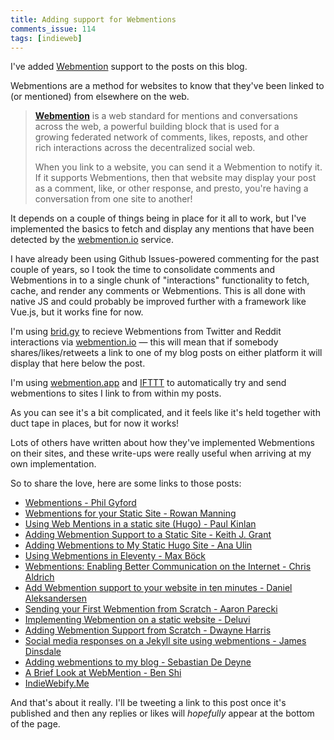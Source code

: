 ```yaml
---
title: Adding support for Webmentions
comments_issue: 114
tags: [indieweb]
---
```


I've added [Webmention](https://indieweb.org/Webmention) support to the posts on this blog.

Webmentions are a method for websites to know that they've been linked to (or mentioned) from elsewhere on the web. 

> **[Webmention](https://www.w3.org/TR/webmention/)** is a web standard for mentions and conversations across the web, a powerful building block that is used for a growing federated network of comments, likes, reposts, and other rich interactions across the decentralized social web.
>
> When you link to a website, you can send it a Webmention to notify it. If it supports Webmentions, then that website may display your post as a comment, like, or other response, and presto, you're having a conversation from one site to another!

It depends on a couple of things being in place for it all to work, but I've implemented the basics to fetch and display any mentions that have been detected by the [webmention.io](https://webmention.io) service.

I have already been using Github Issues-powered commenting for the past couple of years, so I took the time to consolidate comments and Webmentions in to a single chunk of "interactions" functionality to fetch, cache, and render any comments or Webmentions. This is all done with native JS and could probably be improved further with a framework like Vue.js, but it works fine for now.

I'm using [brid.gy](https://brid.gy) to recieve Webmentions from Twitter and Reddit interactions via [webmention.io](https://webmention.io) — this will mean that if somebody shares/likes/retweets a link to one of my blog posts on either platform it will display that here below the post.

I'm using [webmention.app](http://webmention.app) and [IFTTT](https://ifttt.com) to automatically try and send webmentions to sites I link to from within my posts.

As you can see it's a bit complicated, and it feels like it's held together with duct tape in places, but for now it works!

Lots of others have written about how they've implemented Webmentions on their sites, and these write-ups were really useful when arriving at my own implementation.

So to share the love, here are some links to those posts:

- [Webmentions - Phil Gyford](https://www.gyford.com/phil/writing/2022/03/30/webmentions/)
- [Webmentions for your Static Site - Rowan Manning](https://rowanmanning.com/posts/webmentions-for-your-static-site/)
- [Using Web Mentions in a static site (Hugo) - Paul Kinlan](https://paul.kinlan.me/using-web-mentions-in-a-static-sitehugo/)
- [Adding Webmention Support to a Static Site - Keith J. Grant](https://keithjgrant.com/posts/2019/02/adding-webmention-support-to-a-static-site/)
- [Adding Webmentions to My Static Hugo Site - Ana Ulin](https://anaulin.org/blog/adding-webmentions/)
- [Using Webmentions in Eleventy - Max Böck](https://mxb.dev/blog/using-webmentions-on-static-sites/)
- [Webmentions: Enabling Better Communication on the Internet - Chris Aldrich](https://boffosocko.com/2018/07/19/webmentions-enabling-better-communication-on-the-internet-2/)
- [Add Webmention support to your website in ten minutes - Daniel Aleksandersen](https://www.ctrl.blog/entry/setup-webmention.html)
- [Sending your First Webmention from Scratch - Aaron Parecki](https://aaronparecki.com/2018/06/30/11/your-first-webmention)
- [Implementing Webmention on a static website - Deluvi](https://deluvi.com/blog/webmention/)
- [Adding Webmention Support from Scratch - Dwayne Harris](https://dwayne.xyz/post/webmentions-from-scratch)
- [Social media responses on a Jekyll site using webmentions - James Dinsdale](https://molovo.co/writing/jekyll-webmentions/)
- [Adding webmentions to my blog - Sebastian De Deyne](https://sebastiandedeyne.com/adding-webmentions-to-my-blog/)
- [A Brief Look at WebMention - Ben Shi](https://hbish.com/brief-look-at-webmention/)
- [IndieWebify.Me](https://indiewebify.me)

And that's about it really. I'll be tweeting a link to this post once it's published and then any replies or likes will _hopefully_ appear at the bottom of the page.
